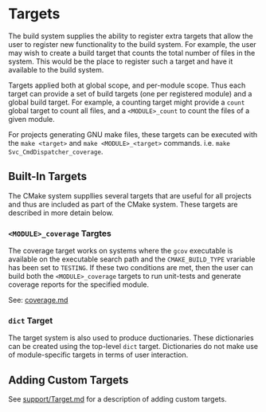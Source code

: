 # Targets

The build system supplies the ability to register extra targets that allow the user to register new
functionality to the build system. For example, the user may wish to create a build target that
counts the total number of files in the system.  This would be the place to register such a target
and have it available to the build system.

Targets applied both at global scope, and per-module scope. Thus each target can provide a set of
build targets (one per registered module) and a global build target. For example, a counting target
might provide a `count` global target to count all files, and a `<MODULE>_count` to count the files
of a given module.

For projects generating GNU make files, these targets can be executed with the `make <target>` and
`make <MODULE>_<target>` commands. i.e. `make Svc_CmdDispatcher_coverage`.

## Built-In Targets

The CMake system suppllies several targets that are useful for all projects and thus are included
as part of the CMake system. These targets are described in more detain below.

### `<MODULE>_coverage` Targtes

The coverage target works on systems where the `gcov` executable is available on the executable
search path and the `CMAKE_BUILD_TYPE` vrariable has been set to `TESTING`. If these two conditions
are met, then the user can build both the `<MODULE>_coverage` targets to run unit-tests and generate
coverage reports for the specified module.

See: [coverage.md](coverage.md)

### `dict` Target

The target system is also used to produce ductionaries. These dictionaries can be created using the
top-level `dict` target. Dictionaries do not make use of module-specific targets in terms of user
interaction.

## Adding Custom Targets

See [support/Target.md](../support/Target.md) for a description of adding custom targets.

